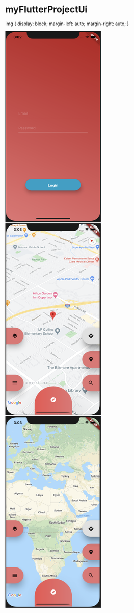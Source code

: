 # myFlutterProjectUi
</head>

  img {
  display: block;
  margin-left: auto;
  margin-right: auto;
}
</style>
<head>
  
<body> 
<img src="screan1.png" width="300" height="600"  >
  
<img src="screan2.png" width="300" height="600"   >

<img src="screan2_2.png" width="300" height="600"  >

</body>







